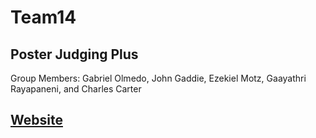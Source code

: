 # Team14
## Poster Judging Plus

Group Members: Gabriel Olmedo, John Gaddie, Ezekiel Motz, Gaayathri Rayapaneni, and Charles Carter

## [Website](https://csc-4350-tr-sp2023.github.io/Team14/src/home.html)
